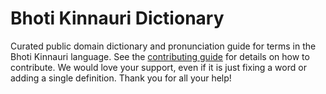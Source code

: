 
# Bhoti Kinnauri Dictionary

Curated public domain dictionary and pronunciation guide for terms in the Bhoti Kinnauri language. See the [contributing guide](https://github.com/drumworkteam/term/blob/make/.github/contributing.md) for details on how to contribute. We would love your support, even if it is just fixing a word or adding a single definition. Thank you for all your help!